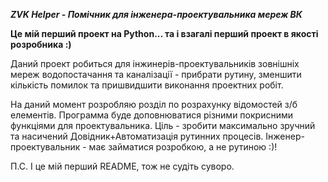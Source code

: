 **_ZVK Helper - Помічник для інженера-проектувальника мереж ВК_**

**Це мій перший проект на Python... та і взагалі перший проект в якості розробника :)**

Даний проект робиться для інжинерів-проектувальників зовнішніх мереж водопостачання та каналізації - прибрати рутину, зменшити кількість помилок та пришвидшити виконання проектних робіт.

На даний момент розробляю розділ по розрахунку відомостей з/б елементів. Программа буде доповнюватися різними покрисними функціями для проектувальника. Ціль - зробити максимально зручний та насичений Довідник+Автоматизація рутинних процесів.
Інженер-проектувальник - має займатися розробкою, а не рутиною :)!

П.С. І це мій перший README, тож не судіть суворо.